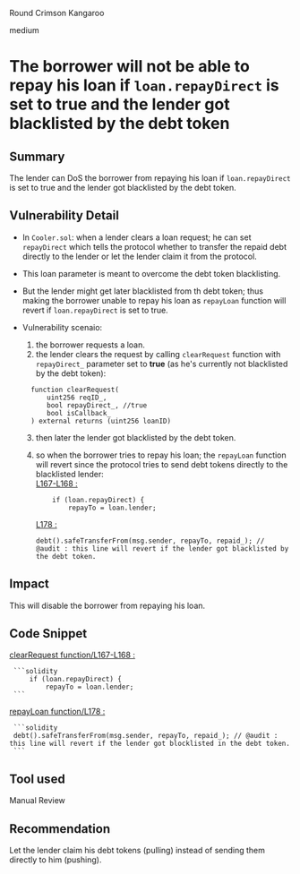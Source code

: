 Round Crimson Kangaroo

medium

# The borrower will not be able to repay his loan if `loan.repayDirect` is set to true and the lender got blacklisted by the debt token
## Summary

The lender can DoS the borrower from repaying his loan if `loan.repayDirect` is set to true and the lender got blacklisted by the debt token.

## Vulnerability Detail

- In `Cooler.sol`: when a lender clears a loan request; he can set `repayDirect` which tells the protocol whether to transfer the repaid debt directly to the lender or let the lender claim it from the protocol.
- This loan parameter is meant to overcome the debt token blacklisting.
- But the lender might get later blacklisted from th debt token; thus making the borrower unable to repay his loan as `repayLoan` function will revert if `loan.repayDirect` is set to true.

- Vulnerability scenaio:

  1.  the borrower requests a loan.
  2.  the lender clears the request by calling `clearRequest` function with `repayDirect_` parameter set to **true** (as he's currently not blacklisted by the debt token):

  ```solidity
    function clearRequest(
        uint256 reqID_,
        bool repayDirect_, //true
        bool isCallback_
    ) external returns (uint256 loanID)
  ```

  3. then later the lender got blacklisted by the debt token.
  4. so when the borrower tries to repay his loan; the `repayLoan` function will revert since the protocol tries to send debt tokens directly to the blacklisted lender:  
     [L167-L168 :](https://github.com/ohmzeus/Cooler/blob/c6f2bbe1b51cdf3bb4d078875170177a1b8ba2a3/src/Cooler.sol#L167-L168)

     ```solidity
         if (loan.repayDirect) {
             repayTo = loan.lender;
     ```

     [L178 :](https://github.com/ohmzeus/Cooler/blob/c6f2bbe1b51cdf3bb4d078875170177a1b8ba2a3/src/Cooler.sol#L178)

     ```solidity
     debt().safeTransferFrom(msg.sender, repayTo, repaid_); // @audit : this line will revert if the lender got blacklisted by the debt token.
     ```

## Impact

This will disable the borrower from repaying his loan.

## Code Snippet

[clearRequest function/L167-L168 :](https://github.com/ohmzeus/Cooler/blob/c6f2bbe1b51cdf3bb4d078875170177a1b8ba2a3/src/Cooler.sol#L167-L168)

     ```solidity
         if (loan.repayDirect) {
             repayTo = loan.lender;
     ```

[repayLoan function/L178 :](https://github.com/ohmzeus/Cooler/blob/c6f2bbe1b51cdf3bb4d078875170177a1b8ba2a3/src/Cooler.sol#L178)

     ```solidity
     debt().safeTransferFrom(msg.sender, repayTo, repaid_); // @audit : this line will revert if the lender got blocklisted in the debt token.
     ```

## Tool used

Manual Review

## Recommendation

Let the lender claim his debt tokens (pulling) instead of sending them directly to him (pushing).
